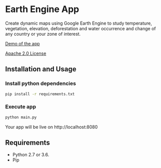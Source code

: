 # Earth Engine App

Create dynamic maps using Google Earth Engine to study temperature, vegetation, elevation, deforestation and water occurrence and change of any country or your zone of interest.

[Demo of the app](https://earth-engine-app.appspot.com)

[Apache 2.0 License](LICENSE.txt)

## Installation and Usage

### Install python dependencies
```sh
pip install -r requirements.txt
```

### Execute app
```sh
python main.py
```
Your app will be live on http://localhost:8080

## Requirements
- Python 2.7 or 3.6.
- Pip